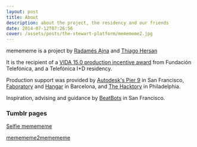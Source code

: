 ```yaml
---
layout: post
title: About
description: about the project, the residency and our friends
date: 2014-07-12T07:26:56
cover: /assets/posts/the-stewart-platform/memememe2.jpg
---
```

memememe is a project by [Radamés Ajna](https://radames.in) and [Thiago Hersan](http://www.thiagohersan.com/)

It is the recipient of a [VIDA 15.0 production incentive award](https://vida.fundaciontelefonica.com/proyectos/vida-15/) from Fundación Telefónica, and a Telefónica I+D residency.

Production support was provided by [Autodesk's Pier 9](http://www.instructables.com/id/Overview-Access-to-Autodesk-Pier-9-Workshop/) in San Francisco, [Faboratory](http://faboratory.org/) and [Hangar](http://hangar.org/) in Barcelona, and [The Hacktory](http://www.thehacktory.org/) in Philadelphia.

Inspiration, advising and guidance by [BeatBots](http://www.beatbots.net/) in San Francisco.

### Tumblr pages

[Selfie memememe](http://memememeselfie.tumblr.com/)

[memememe2memememe](http://memememe2memememe.tumblr.com/)
